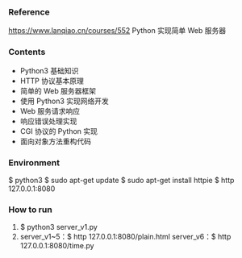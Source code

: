 ### Reference

https://www.lanqiao.cn/courses/552
Python 实现简单 Web 服务器

### Contents
 - Python3 基础知识
 - HTTP 协议基本原理
 - 简单的 Web 服务器框架
 - 使用 Python3 实现网络开发
 - Web 服务请求响应
 - 响应错误处理实现
 - CGI 协议的 Python 实现
 - 面向对象方法重构代码

### Environment
$ python3
$ sudo apt-get update
$ sudo apt-get install httpie
$ http 127.0.0.1:8080

### How to run
1. $ python3 server_v1.py   
2. server_v1~5：$ http 127.0.0.1:8080/plain.html
	server_v6：$ http 127.0.0.1:8080/time.py 

